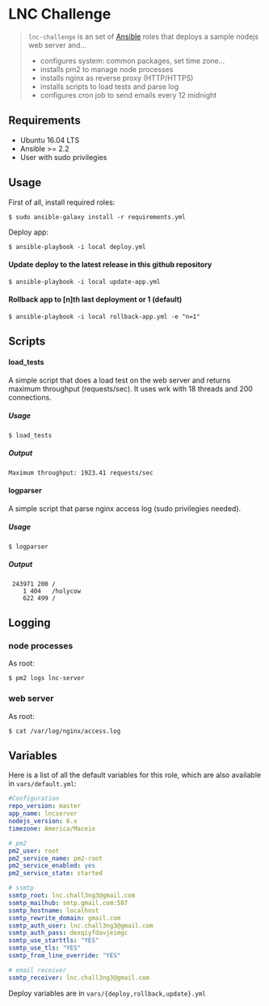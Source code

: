# LNC Challenge

> `lnc-challenge` is an set of [Ansible](http://www.ansible.com) roles that deploys a sample nodejs web server and...
>
> * configures system: common packages, set time zone...
> * installs pm2 to manage node processes
> * installs nginx as reverse proxy (HTTP/HTTPS)
> * installs scripts to load tests and parse log
> * configures cron job to send emails every 12 midnight

## Requirements

* Ubuntu 16.04 LTS
* Ansible >= 2.2
* User with sudo privilegies

## Usage

First of all, install required roles:

```shell
$ sudo ansible-galaxy install -r requirements.yml
```

Deploy app:

```shell
$ ansible-playbook -i local deploy.yml
```

#### Update deploy to the latest release in this github repository

```shell
$ ansible-playbook -i local update-app.yml
```

#### Rollback app to [n]th last deployment or 1 (default)

```shell
$ ansible-playbook -i local rollback-app.yml -e "n=1"
```

## Scripts

#### load_tests

A simple script that does a load test on the web server and returns maximum throughput (requests/sec). It uses wrk with 18 threads and 200 connections.

##### Usage

```shell
$ load_tests
```

##### Output

```shell
Maximum throughput: 1923.41 requests/sec
```

#### logparser

A simple script that parse nginx access log (sudo privilegies needed).

##### Usage

```shell
$ logparser
```

##### Output

```shell
 243971 200 /
    1 404   /holycow
    622 499 /
```

## Logging

### node processes

As root:

```shell
$ pm2 logs lnc-server
```

### web server

As root:

```shell
$ cat /var/log/nginx/access.log
```

## Variables

Here is a list of all the default variables for this role, which are also available in `vars/default.yml`:

```yaml
#Configuration
repo_version: master
app_name: lncserver
nodejs_version: 6.x
timezone: America/Maceio

# pm2
pm2_user: root
pm2_service_name: pm2-root
pm2_service_enabled: yes
pm2_service_state: started

# ssmtp
ssmtp_root: lnc.chall3ng3@gmail.com
ssmtp_mailhub: smtp.gmail.com:587
ssmtp_hostname: localhost
ssmtp_rewrite_domain: gmail.com
ssmtp_auth_user: lnc.chall3ng3@gmail.com
ssmtp_auth_pass: dexqiyfdavjeimgc
ssmtp_use_starttls: "YES"
ssmtp_use_tls: "YES"
ssmtp_from_line_override: "YES"

# email receiver
ssmtp_receiver: lnc.chall3ng3@gmail.com
```

Deploy variables are in `vars/{deploy,rollback,update}.yml`
